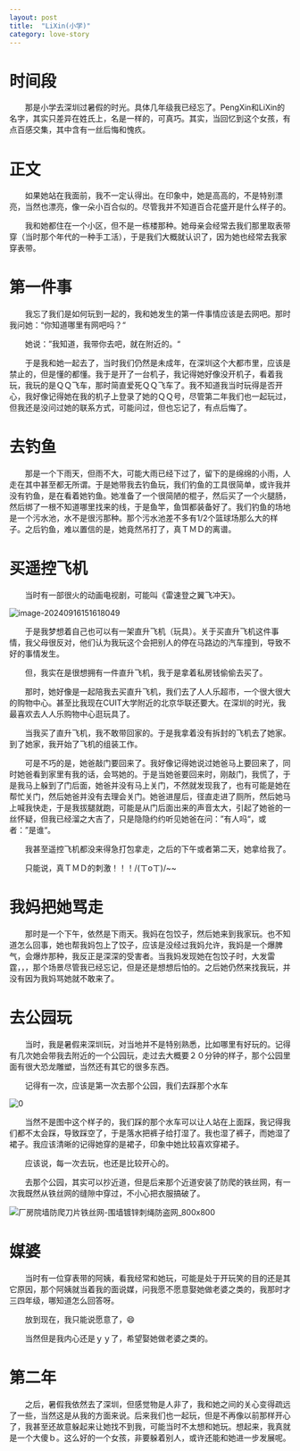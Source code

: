 ```yaml
---
layout: post
title:  "LiXin(小学)"
category: love-story
---
```




# 时间段

　　那是小学去深圳过暑假的时光。具体几年级我已经忘了。PengXin和LiXin的名字，其实只差异在姓氏上，名是一样的，可真巧。其实，当回忆到这个女孩，有点百感交集，其中含有一丝后悔和愧疚。



# 正文

　　如果她站在我面前，我不一定认得出。在印象中，她是高高的，不是特别漂亮，当然也漂亮，像一朵小百合似的。尽管我并不知道百合花盛开是什么样子的。

　　我和她都住在一个小区，但不是一栋楼那种。她母亲会经常去我们那里取表带穿（当时那个年代的一种手工活），于是我们大概就认识了，因为她也经常去我家穿表带。



# 第一件事

　　我忘了我们是如何玩到一起的，我和她发生的第一件事情应该是去网吧。那时我问她：“你知道哪里有网吧吗？“

　　她说：”我知道，我带你去吧，就在附近的。“

　　于是我和她一起去了，当时我们仍然是未成年，在深圳这个大都市里，应该是禁止的，但是懂的都懂。我于是开了一台机子，我记得她好像没开机子，看着我玩，我玩的是ＱＱ飞车，那时简直爱死ＱＱ飞车了。我不知道我当时玩得是否开心，我好像记得她在我的机子上登录了她的ＱＱ号，尽管第二年我们也一起玩过，但我还是没问过她的联系方式，可能问过，但也忘记了，有点后悔了。



# 去钓鱼

　　那是一个下雨天，但雨不大，可能大雨已经下过了，留下的是绵绵的小雨，人走在其中甚至都无所谓。于是她带我去钓鱼玩，我们钓鱼的工具很简单，或许我并没有钓鱼，是在看着她钓鱼。她准备了一个很简陋的棍子，然后买了一个火腿肠，然后绑了一根不知道哪里找来的线，于是鱼竿，鱼饵都装备好了。我们钓鱼的场地是一个污水池，水不是很污那种。那个污水池差不多有1/2个篮球场那么大的样子。之后钓鱼，难以置信的是，她竟然吊打了，真ＴＭＤ的离谱。

# 买遥控飞机

　　当时有一部很火的动画电视剧，可能叫《雷速登之翼飞冲天》。

![image-20240916151618049](https://raw.githubusercontent.com/i1oveyou/time-machine/master/_posts/img/image-20240916151618049.png)

　　于是我梦想着自己也可以有一架直升飞机（玩具）。关于买直升飞机这件事情，我父母很反对，他们认为我玩这个会把别人的停在马路边的汽车撞到，导致不好的事情发生。

　　但，我实在是很想拥有一件直升飞机，我于是拿着私房钱偷偷去买了。

　　那时，她好像是一起陪我去买直升飞机，我们去了人人乐超市，一个很大很大的购物中心。甚至比我现在CUIT大学附近的北京华联还要大。在深圳的时光，我最喜欢去人人乐购物中心逛玩具了。

　　当我买了直升飞机，我不敢带回家的。于是我拿着没有拆封的飞机去了她家。到了她家，我开始了飞机的组装工作。

　　可是不巧的是，她爸敲门要回来了。我好像记得她说过她爸马上要回来了，同时她爸看到家里有我的话，会骂她的。于是当她爸要回来时，刚敲门，我慌了，于是我马上躲到了门后面，她爸并没有马上关门，不然就发现我了，也有可能是她在帮忙关门，然后她爸并没有去理会关门。她爸进屋后，径直走进了厕所，然后她马上喊我快走，于是我拔腿就跑，可能是从门后面出来的声音太大，引起了她爸的一丝怀疑，但我已经溜之大吉了，只是隐隐约约听见她爸在问：”有人吗“，或者：”是谁“。

　　我甚至遥控飞机都没来得急打包拿走，之后的下午或者第二天，她拿给我了。

　　只能说，真ＴＭＤ的刺激！！！/(ㄒoㄒ)/~~

# 我妈把她骂走

　　那时是一个下午，依然是下雨天。我妈在包饺子，然后她来到我家玩。也不知道怎么回事，她也帮我妈包上了饺子，应该是没经过我妈允许，我妈是一个爆脾气，会爆炸那种，我反正是深深的受害者。当我妈发现她在包饺子时，大发雷霆，，，那个场景尽管我已经忘记，但是还是想想后怕的。之后她仍然来找我玩，并没有因为我妈骂她就不敢来了。



# 去公园玩

　　当时，我是暑假来深圳玩，对当地并不是特别熟悉，比如哪里有好玩的。记得有几次她会带我去附近的一个公园玩，走过去大概要２０分钟的样子，那个公园里面有很大恐龙雕塑，当然还有其它的很多东西。

　　记得有一次，应该是第一次去那个公园，我们去踩那个水车

![0](https://raw.githubusercontent.com/i1oveyou/time-machine/master/_posts/img/image-20240916151618050.gif)

　　当然不是图中这个样子的，我们踩的那个水车可以让人站在上面踩，我记得我们都不太会踩，导致踩空了，于是落水把裤子给打湿了。我也湿了裤子，而她湿了裙子。我应该清晰的记得她穿的是裙子，印象中她比较喜欢穿裙子。

　　应该说，每一次去玩，也还是比较开心的。

　　去那个公园，其实可以抄近道，但是后来那个近道安装了防爬的铁丝网，有一次我既然从铁丝网的缝隙中穿过，不小心把衣服搞破了。

![厂房院墙防爬刀片铁丝网-围墙镀锌刺绳防盗网_800x800](https://raw.githubusercontent.com/i1oveyou/time-machine/master/_posts/img/image-20240916151618051.jpg)

# 媒婆

　　当时有一位穿表带的阿姨，看我经常和她玩，可能是处于开玩笑的目的还是其它原因，那个阿姨就当着我的面说媒，问我愿不愿意娶她做老婆之类的，我那时才三四年级，哪知道怎么回答呀。

　　放到现在，我只能说愿意了，😄

　　当然但是我内心还是ｙｙ了，希望娶她做老婆之类的。



# 第二年

　　之后，暑假我依然去了深圳，但感觉物是人非了，我和她之间的关心变得疏远了一些，当然这是从我的方面来说。后来我们也一起玩，但是不再像以前那样开心了，我甚至还故意躲起来让她找不到我，可能当时不太想和她玩。想起来，我真就是一个大傻ｂ。这么好的一个女孩，非要躲着别人，或许还能和她进一步发展呢。
